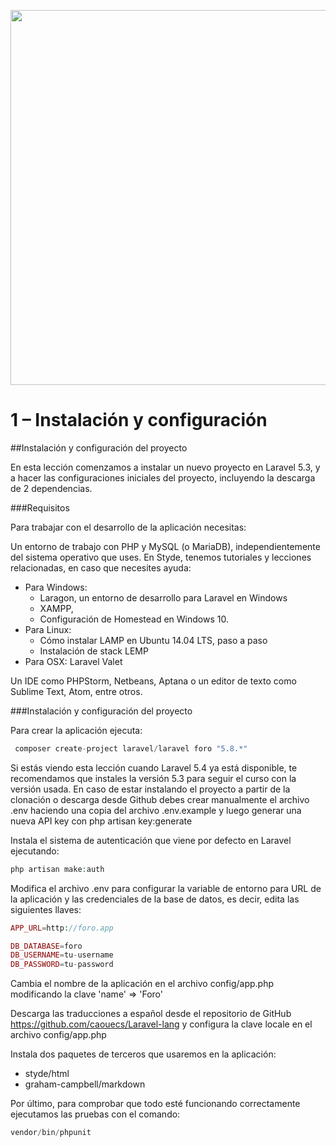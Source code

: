 <p align="center"><img src="https://styde.net/wp-content/uploads/2017/04/crear-app-web-1-768x192.png" width="600px"></p>

# 1 – Instalación y configuración

##Instalación y configuración del proyecto

En esta lección comenzamos a instalar un nuevo proyecto en Laravel 5.3, y a hacer las configuraciones iniciales del proyecto, incluyendo la descarga de 2 dependencias.

###Requisitos

Para trabajar con el desarrollo de la aplicación necesitas:

Un entorno de trabajo con PHP y MySQL (o MariaDB), independientemente del sistema operativo que uses.  En Styde, tenemos tutoriales y lecciones relacionadas, en caso que necesites ayuda:

* Para Windows:
  * Laragon, un entorno de desarrollo para Laravel en Windows
  * XAMPP,
  * Configuración de Homestead en Windows 10.
* Para Linux:
  * Cómo instalar LAMP en Ubuntu 14.04 LTS, paso a paso
  * Instalación de stack LEMP
* Para OSX: Laravel Valet

Un IDE como PHPStorm, Netbeans, Aptana o un editor de texto como Sublime Text, Atom, entre otros.

###Instalación y configuración del proyecto

Para crear la aplicación ejecuta:

```php
 composer create-project laravel/laravel foro "5.8.*"
```

Si estás viendo esta lección cuando Laravel 5.4 ya está disponible, te recomendamos que instales la versión 5.3 para seguir el curso con la versión usada. En caso de estar instalando el proyecto a partir de la clonación o descarga desde Github debes crear manualmente el archivo .env haciendo una copia del archivo .env.example y luego generar una nueva API key con php artisan key:generate

Instala el sistema de autenticación que viene por defecto en Laravel ejecutando:

```php	
php artisan make:auth
```

Modifica el archivo .env para configurar la variable de entorno para URL de la aplicación y las credenciales de la base de datos, es decir, edita las siguientes llaves:

```php	
APP_URL=http://foro.app

DB_DATABASE=foro
DB_USERNAME=tu-username
DB_PASSWORD=tu-password
```

Cambia el nombre de la aplicación en el archivo config/app.php modificando la clave 'name' => 'Foro'

Descarga las traducciones a español desde el repositorio de GitHub https://github.com/caouecs/Laravel-lang y configura la clave locale en el archivo config/app.php

Instala dos paquetes de terceros que usaremos en la aplicación:

* styde/html
* graham-campbell/markdown

Por último, para comprobar que todo esté funcionando correctamente ejecutamos las pruebas con el comando:

```php	
vendor/bin/phpunit
```
